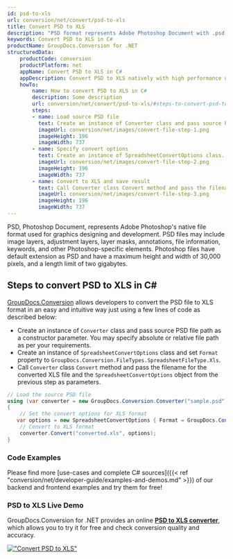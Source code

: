 ```yaml
---
id: psd-to-xls
url: conversion/net/convert/psd-to-xls
title: Convert PSD to XLS
description: "PSD format represents Adobe Photoshop Document with .psd extension. Learn how to convert PSD to XLS file programmatically in C# language using GroupDocs.Conversion for .NET library."
keywords: Convert PSD to XLS in C#
productName: GroupDocs.Conversion for .NET
structuredData:
    productCode: conversion
    productPlatform: net
    appName: Convert PSD to XLS in C#
    appDescription: Convert PSD to XLS natively with high performance using C# language and server side GroupDocs.Conversion for .NET APIs, without the use of any software like Microsoft or Open Office.
    howTo:
        name: How to convert PSD to XLS in C# 
        description: Some description
        url: conversion/net/convert/psd-to-xls/#steps-to-convert-psd-to-xls-in-c
        steps:
        - name: Load source PSD file 
          text: Create an instance of Converter class and pass source PSD file path as a constructor parameter. You may specify absolute or relative file path as per your requirements. 
          imageUrl: conversion/net/images/convert-file-step-1.png
          imageHeight: 196
          imageWidth: 737
        - name: Specify convert options 
          text: Create an instance of SpreadsheetConvertOptions class.
          imageUrl: conversion/net/images/convert-file-step-2.png
          imageHeight: 196
          imageWidth: 737
        - name: Convert to XLS and save result 
          text: Call Converter class Convert method and pass the filename for the converted HTML file and the SpreadsheetConvertOptions object from the previous step as parameters.
          imageUrl: conversion/net/images/convert-file-step-3.png
          imageHeight: 196
          imageWidth: 737
---
```


PSD, Photoshop Document, represents Adobe Photoshop's native file format used for graphics designing and development. PSD files may include image layers, adjustment layers, layer masks, annotations, file information, keywords, and other Photoshop-specific elements. Photoshop files have default extension as PSD and have a maximum height and width of 30,000 pixels, and a length limit of two gigabytes.

## Steps to convert PSD to XLS in C#

[GroupDocs.Conversion](https://products.groupdocs.com/conversion/net) allows developers to convert the PSD file to XLS format in an easy and intuitive way just using a few lines of code as described below:

* Create an instance of `Converter` class and pass source PSD file path as a constructor parameter. You may specify absolute or relative file path as per your requirements. 
* Create an instance of `SpreadsheetConvertOptions` class and set `Format` property to `GroupDocs.Conversion.FileTypes.SpreadsheetFileType.Xls`.
* Call `Converter` class `Convert` method and pass the filename for the converted XLS file and the `SpreadsheetConvertOptions` object from the previous step as parameters.

```csharp
// Load the source PSD file
using (var converter = new GroupDocs.Conversion.Converter("sample.psd"))
{
    // Set the convert options for XLS format
   var options = new SpreadsheetConvertOptions { Format = GroupDocs.Conversion.FileTypes.SpreadsheetFileType.Xls };
    // Convert to XLS format
    converter.Convert("converted.xls", options);
}
```

### Code Examples

Please find more [use-cases and complete C# sources]({{< ref "conversion/net/developer-guide/examples-and-demos.md" >}}) of our backend and frontend examples and try them for free!

### PSD to XLS Live Demo

GroupDocs.Conversion for .NET provides an online [**PSD to XLS converter**](https://products.groupdocs.app/conversion/psd-to-xls), which allows you to try it for free and check conversion quality and accuracy.

[!["Convert PSD to XLS"](conversion/net/images/convert-to-xls/convert-psd-to-xls.png)](https://products.groupdocs.app/conversion/psd-to-xls)